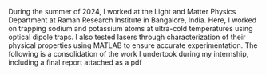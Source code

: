 During the summer of 2024, I worked at the Light and Matter Physics Department at Raman Research Institute in Bangalore, India. Here, I worked on trapping  sodium and potassium atoms at ultra-cold temperatures using optical dipole traps.
I also tested lasers through characterization of their physical properties using MATLAB to ensure accurate experimentation. The following is a consolidation of the work I undertook during my internship, including a final report attached as a pdf
 
